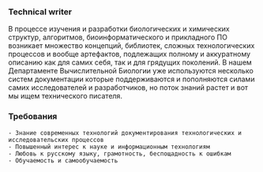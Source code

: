 ### Technical writer
В процессе изучения и разработки биологических и химических структур, алгоритмов, биоинформатического и прикладного ПО возникает множество концепций, библиотек, сложных технологических процессов и вообще артефактов, подлежащих полному и аккуратному описанию как для самих себя, так и для грядущих поколений. В нашем Департаменте Вычислительной Биологии уже используются несколько систем документации которые поддерживаются и пополняются силами самих исследователей и разработчиков, но поток знаний растет и вот мы ищем технического писателя.

### Требования
    - Знание современных технологий документирования технологических и исследовательских процессов
    - Повышенный интерес к науке и информационным технологиям
    - Любовь к русскому языку, грамотность, беспощадность к ошибкам
    - Обучаемость и самообучаемость

